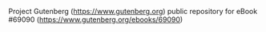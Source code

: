 Project Gutenberg (https://www.gutenberg.org) public repository for
eBook #69090 (https://www.gutenberg.org/ebooks/69090)
